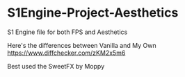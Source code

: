 # S1Engine-Project-Aesthetics
S1 Engine file for both FPS and Aesthetics

Here's the differences between Vanilla and My Own
https://www.diffchecker.com/zKM2x5m6

Best used the SweetFX by Moppy
